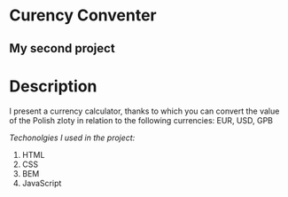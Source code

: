 # Curency Conventer

## My second project

# Description

I present a currency calculator, thanks to which you can convert the value of the Polish zloty in relation to the following currencies: EUR, USD, GPB



*Techonolgies I used in the project:*
1. HTML
1. CSS
3. BEM
4. JavaScript